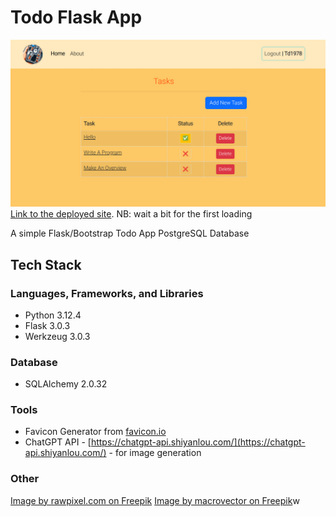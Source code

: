 # Todo Flask App
![Screenshot of the page](./docs/todo-flask.png)
[Link to the deployed site](https://todo-flask-gqvh.onrender.com/). NB: wait a bit for the first loading


A simple Flask/Bootstrap Todo App
PostgreSQL Database


## Tech Stack
### Languages, Frameworks, and Libraries
- Python 3.12.4
- Flask 3.0.3
- Werkzeug 3.0.3
### Database
- SQLAlchemy 2.0.32
### Tools
- Favicon Generator from [favicon.io](https://favicon.io/)
- ChatGPT API - [https://chatgpt-api.shiyanlou.com/](https://chatgpt-api.shiyanlou.com/) - for image generation
### Other
<a href="https://www.freepik.com/free-photo/sand-surface-texture-beige-background-zen-peace-concept_17223843.htm#query=sand%20texture&position=0&from_view=keyword&track=ais_hybrid&uuid=a3c338a7-a8fe-4d69-ac8f-f0d3ec4a322c">Image by rawpixel.com on Freepik</a>
<a href="https://www.freepik.com/free-vector/realistic-sea-sand-wave-background_13153629.htm#fromView=keyword&page=1&position=0&uuid=f044fa09-3c5a-4596-9f33-a1718edcde46">Image by macrovector on Freepik</a>w
